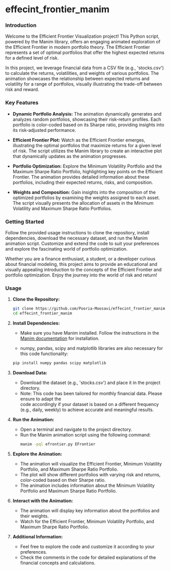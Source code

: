 # effecint_frontier_manim

### Introduction

Welcome to the Efficient Frontier Visualization project! This Python script, powered by the Manim library, offers an engaging animated exploration of the Efficient Frontier in modern portfolio theory. The Efficient Frontier represents a set of optimal portfolios that offer the highest expected returns for a defined level of risk.

In this project, we leverage financial data from a CSV file (e.g., 'stocks.csv') to calculate the returns, volatilities, and weights of various portfolios. The animation showcases the relationship between expected returns and volatility for a range of portfolios, visually illustrating the trade-off between risk and reward.

### Key Features

- **Dynamic Portfolio Analysis:** The animation dynamically generates and analyzes random portfolios, showcasing their risk-return profiles. Each portfolio is color-coded based on its Sharpe ratio, providing insights into its risk-adjusted performance.

- **Efficient Frontier Plot:** Watch as the Efficient Frontier emerges, illustrating the optimal portfolios that maximize returns for a given level of risk. The script utilizes the Manim library to create an interactive plot that dynamically updates as the animation progresses.

- **Portfolio Optimization:** Explore the Minimum Volatility Portfolio and the Maximum Sharpe Ratio Portfolio, highlighting key points on the Efficient Frontier. The animation provides detailed information about these portfolios, including their expected returns, risks, and composition.

- **Weights and Composition:** Gain insights into the composition of the optimized portfolios by examining the weights assigned to each asset. The script visually presents the allocation of assets in the Minimum Volatility and Maximum Sharpe Ratio Portfolios.

### Getting Started

Follow the provided usage instructions to clone the repository, install dependencies, download the necessary dataset, and run the Manim animation script. Customize and extend the code to suit your preferences and explore the fascinating world of portfolio optimization.

Whether you are a finance enthusiast, a student, or a developer curious about financial modeling, this project aims to provide an educational and visually appealing introduction to the concepts of the Efficient Frontier and portfolio optimization. Enjoy the journey into the world of risk and return!

### Usage

1. **Clone the Repository:**
   ```bash
   git clone https://github.com/Pooria-Moosavi/effecint_frontier_manim.git
   cd effecint_frontier_manim
   ```

2. **Install Dependencies:**
   - Make sure you have Manim installed. Follow the instructions in the [Manim documentation](https://docs.manim.community/en/stable/installation.html) for installation.
     
   - numpy, pandas, scipy and matplotlib libraries are also necessary for this code functionality:
   ```bash
   pip install numpy pandas scipy matplotlib
   ```

3. **Download Data:**
   - Download the dataset (e.g., 'stocks.csv') and place it in the project directory.
   - Note: This code has been tailored for monthly financial data. Please ensure to adapt the    
     code accordingly if your dataset is based on a different frequency (e.g., daily, weekly) to 
     achieve accurate and meaningful results. 

4. **Run the Animation:**
   - Open a terminal and navigate to the project directory.
   - Run the Manim animation script using the following command:
     ```bash
     manim -pql efrontier.py EFrontier
     ```

5. **Explore the Animation:**
   - The animation will visualize the Efficient Frontier, Minimum Volatility Portfolio, and Maximum Sharpe Ratio Portfolio.
   - The plot will show different portfolios with varying risk and returns, color-coded based on their Sharpe ratio.
   - The animation includes information about the Minimum Volatility Portfolio and Maximum Sharpe Ratio Portfolio.

6. **Interact with the Animation:**
   - The animation will display key information about the portfolios and their weights.
   - Watch for the Efficient Frontier, Minimum Volatility Portfolio, and Maximum Sharpe Ratio Portfolio.

7. **Additional Information:**
   - Feel free to explore the code and customize it according to your preferences.
   - Check the comments in the code for detailed explanations of the financial concepts and calculations.

